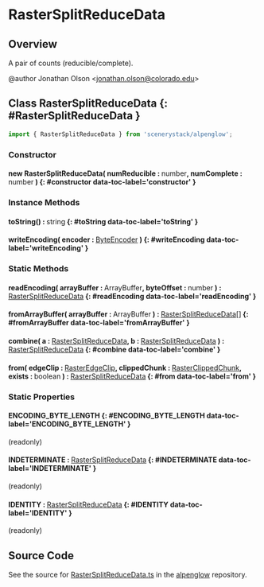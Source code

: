 # RasterSplitReduceData

## Overview

A pair of counts (reducible/complete).

@author Jonathan Olson &lt;jonathan.olson@colorado.edu&gt;

## Class RasterSplitReduceData {: #RasterSplitReduceData }


```js
import { RasterSplitReduceData } from 'scenerystack/alpenglow';
```
### Constructor

#### new RasterSplitReduceData( numReducible : <span style="font-weight: 400;"><span style="color: hsla(calc(var(--md-hue) + 180deg),80%,40%,1);">number</span></span>, numComplete : <span style="font-weight: 400;"><span style="color: hsla(calc(var(--md-hue) + 180deg),80%,40%,1);">number</span></span> ) {: #constructor data-toc-label='constructor' }

### Instance Methods

#### toString() : <span style="font-weight: 400;"><span style="color: hsla(calc(var(--md-hue) + 180deg),80%,40%,1);">string</span></span> {: #toString data-toc-label='toString' }

#### writeEncoding( encoder : <span style="font-weight: 400;">[ByteEncoder](../alpenglow/ByteEncoder.md)</span> ) {: #writeEncoding data-toc-label='writeEncoding' }

### Static Methods

#### readEncoding( arrayBuffer : <span style="font-weight: 400;">ArrayBuffer</span>, byteOffset : <span style="font-weight: 400;"><span style="color: hsla(calc(var(--md-hue) + 180deg),80%,40%,1);">number</span></span> ) : <span style="font-weight: 400;">[RasterSplitReduceData](../alpenglow/RasterSplitReduceData.md)</span> {: #readEncoding data-toc-label='readEncoding' }

#### fromArrayBuffer( arrayBuffer : <span style="font-weight: 400;">ArrayBuffer</span> ) : <span style="font-weight: 400;">[RasterSplitReduceData](../alpenglow/RasterSplitReduceData.md)[]</span> {: #fromArrayBuffer data-toc-label='fromArrayBuffer' }

#### combine( a : <span style="font-weight: 400;">[RasterSplitReduceData](../alpenglow/RasterSplitReduceData.md)</span>, b : <span style="font-weight: 400;">[RasterSplitReduceData](../alpenglow/RasterSplitReduceData.md)</span> ) : <span style="font-weight: 400;">[RasterSplitReduceData](../alpenglow/RasterSplitReduceData.md)</span> {: #combine data-toc-label='combine' }

#### from( edgeClip : <span style="font-weight: 400;">[RasterEdgeClip](../alpenglow/RasterEdgeClip.md)</span>, clippedChunk : <span style="font-weight: 400;">[RasterClippedChunk](../alpenglow/RasterClippedChunk.md)</span>, exists : <span style="font-weight: 400;"><span style="color: hsla(calc(var(--md-hue) + 180deg),80%,40%,1);">boolean</span></span> ) : <span style="font-weight: 400;">[RasterSplitReduceData](../alpenglow/RasterSplitReduceData.md)</span> {: #from data-toc-label='from' }

### Static Properties

#### ENCODING_BYTE_LENGTH {: #ENCODING_BYTE_LENGTH data-toc-label='ENCODING_BYTE_LENGTH' }

(readonly)

#### INDETERMINATE : <span style="font-weight: 400;">[RasterSplitReduceData](../alpenglow/RasterSplitReduceData.md)</span> {: #INDETERMINATE data-toc-label='INDETERMINATE' }

(readonly)

#### IDENTITY : <span style="font-weight: 400;">[RasterSplitReduceData](../alpenglow/RasterSplitReduceData.md)</span> {: #IDENTITY data-toc-label='IDENTITY' }

(readonly)



## Source Code

See the source for [RasterSplitReduceData.ts](https://github.com/phetsims/alpenglow/blob/main/js/parallel/raster-clip/RasterSplitReduceData.ts) in the [alpenglow](https://github.com/phetsims/alpenglow) repository.
